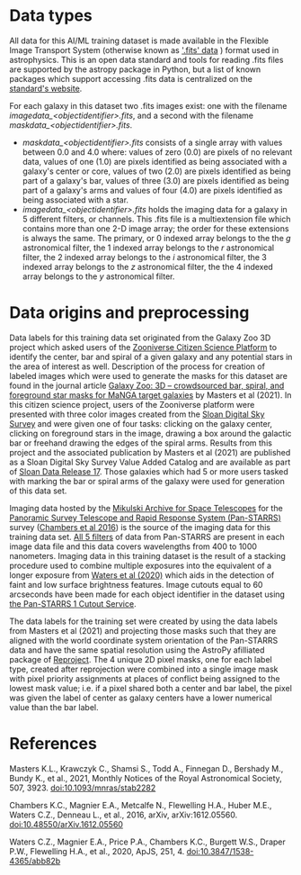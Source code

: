 # Data types

All data for this AI/ML training dataset is made available in the Flexible Image Transport System (otherwise known as ['.fits' data](https://fits.gsfc.nasa.gov/) ) format used in astrophysics. This is an open data standard and tools for reading .fits files are supported by the astropy package in Python, but a list of known packages which support accessing .fits data is centralized on the [standard's website](https://fits.gsfc.nasa.gov/fits_libraries.html).

For each galaxy in this dataset two .fits images exist: one with the filename *imagedata_\<objectidentifier\>.fits*, and a second with the filename *maskdata_\<objectidentifier\>.fits*. 
- *maskdata_\<objectidentifier\>.fits* consists of a single array with values between 0.0 and 4.0 where: values of zero (0.0) are pixels of no relevant data, values of one (1.0) are pixels identified as being associated with a galaxy's center or core, values of two (2.0) are pixels identified as being part of a galaxy's bar, values of three (3.0) are pixels identified as being part of a galaxy's arms and values of four (4.0) are pixels identified as being associated with a star.  
- *imagedata_\<objectidentifier\>.fits* holds the imaging data for a galaxy in 5 different filters, or channels. This .fits file is a multiextension file which contains more than one 2-D image array; the order for these extensions is always the same. The primary, or 0 indexed array belongs to the the *g* astronomical filter, the 1 indexed array belongs to the *r* astronomical filter, the 2 indexed array belongs to the *i* astronomical filter, the 3 indexed array belongs to the *z* astronomical filter, the the 4 indexed array belongs to the *y* astronomical filter. 

# Data origins and preprocessing

Data labels for this training data set originated from the Galaxy Zoo 3D project which asked users of the [Zooniverse Citizen Science Platform](https://www.zooniverse.org) to identify the center, bar and spiral of a given galaxy and any potential stars in the area of interest as well. Description of the process for creation of labeled images which were used to generate the masks for this dataset are found in the journal article [Galaxy Zoo: 3D – crowdsourced bar, spiral, and foreground star masks for MaNGA target galaxies]('https://academic.oup.com/mnras/article/507/3/3923/6347355') by Masters et al (2021). In this citizen science project, users of the Zooniverse platform were presented with three color images created from the [Sloan Digital Sky Survey](https://www.sdss4.org/) and were given one of four tasks: clicking on the galaxy center, clicking on foreground stars in the image, drawing a box around the galactic bar or freehand drawing the edges of the spiral arms. Results from this project and the associated publication by Masters et al (2021) are published as a Sloan Digital Sky Survey Value Added Catalog and are available as part of [Sloan Data Release 17](https://www.sdss4.org/dr17/data_access/value-added-catalogs/?vac_id=galaxy-zoo-3d). Those galaxies which had 5 or more users tasked with marking the bar or spiral arms of the galaxy were used for generation of this data set. 


Imaging data hosted by the [Mikulski Archive for Space Telescopes](https://archive.stsci.edu) for the [Panoramic Survey Telescope and Rapid Response System \(Pan-STARRS\)](https://outerspace.stsci.edu/display/PANSTARRS/) survey ([Chambers et al 2016]()) is the source of the imaging data for this training data set. [All 5 filters](https://outerspace.stsci.edu/display/PANSTARRS/PS1+Filter+properties) of data from Pan-STARRS are present in each image data file and this data covers wavelengths from 400 to 1000 nanometers. Imaging data in this training dataset is the result of a stacking procedure used to combine multiple exposures into the equivalent of a longer exposure from [Waters et al \(2020\)](https://iopscience.iop.org/article/10.3847/1538-4365/abb82b) which aids in the detection of faint and low surface brightness features. Image cutouts equal to 60 arcseconds have been made for each object identifier in the dataset using [the Pan-STARRS 1 Cutout Service](https://outerspace.stsci.edu/display/PANSTARRS/PS1+Image+Cutout+Service).


The data labels for the training set were created by using the data labels from Masters et al (2021) and projecting those masks such that they are aligned with the world coordinate system orientation of the Pan-STARRS data and have the same spatial resolution using the AstroPy afilliated package of [Reproject](https://github.com/astropy/reproject). The 4 unique 2D pixel masks, one for each label type, created after reprojection were combined into a single image mask with pixel priority assignments at places of conflict being assigned to the lowest mask value; i.e. if a pixel shared both a center and bar label, the pixel was given the label of center as galaxy centers have a lower numerical value than the bar label. 


# References

 Masters K.L., Krawczyk C., Shamsi S., Todd A., Finnegan D., Bershady M., Bundy K., et al., 2021, Monthly Notices of the Royal Astronomical Society, 507, 3923. [doi:10.1093/mnras/stab2282](https://academic.oup.com/mnras/article/507/3/3923/6347355)

Chambers K.C., Magnier E.A., Metcalfe N., Flewelling H.A., Huber M.E., Waters C.Z., Denneau L., et al., 2016, arXiv, arXiv:1612.05560. [doi:10.48550/arXiv.1612.05560](https://arxiv.org/abs/1612.05560)

Waters C.Z., Magnier E.A., Price P.A., Chambers K.C., Burgett W.S., Draper P.W., Flewelling H.A., et al., 2020, ApJS, 251, 4. [doi:10.3847/1538-4365/abb82b](https://iopscience.iop.org/article/10.3847/1538-4365/abb82b)
